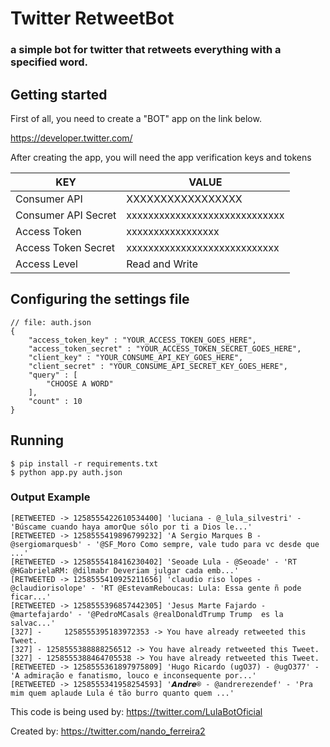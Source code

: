 # Twitter RetweetBot

### a simple bot for twitter that retweets everything with a specified word.


## Getting started 

First of all, you need to create a "BOT" app on the link below.

https://developer.twitter.com/

After creating the app, you will need the app verification keys and tokens


| KEY                    | VALUE                          	|
|---------------------	|-------------------------------	|
| Consumer API 		| XXXXXXXXXXXXXXXXX             	|
| Consumer API Secret   | xxxxxxxxxxxxxxxxxxxxxxxxxxxxx 	|
| Access Token        	| xxxxxxxxxxxxxxxxx             	|
| Access Token Secret 	| xxxxxxxxxxxxxxxxxxxxxxxxxxxx  	|
| Access Level        	| Read and Write                	|



## Configuring the settings file

	
	// file: auth.json
	{
	    "access_token_key" : "YOUR_ACCESS_TOKEN_GOES_HERE",
	    "access_token_secret" : "YOUR_ACCESS_TOKEN_SECRET_GOES_HERE",
	    "client_key" : "YOUR_CONSUME_API_KEY_GOES_HERE",
	    "client_secret" : "YOUR_CONSUME_API_SECRET_KEY_GOES_HERE",
	    "query" : [
	        "CHOOSE A WORD"
	    ],
	    "count" : 10
	}
	


## Running

	
	$ pip install -r requirements.txt
	$ python app.py auth.json
	

### Output Example

	
	[RETWEETED -> 1258555422610534400] 'luciana - @_lula_silvestri' - 'Búscame cuando haya amorQue sólo por ti a Dios le...'
	[RETWEETED -> 1258555419896799232] 'A Sergio Marques B - @sergiomarquesb' - '@SF_Moro Como sempre, vale tudo para vc desde que ...'
	[RETWEETED -> 1258555418416230402] 'Seoade Lula - @Seoade' - 'RT @HGabrielaRM: @dilmabr Deveriam julgar cada emb...'
	[RETWEETED -> 1258555410925211656] 'claudio riso lopes - @claudiorisolope' - 'RT @EstevamReboucas: Lula: Essa gente ñ pode ficar...'
	[RETWEETED -> 1258555396857442305] 'Jesus Marte Fajardo - @martefajardo' - '@PedroMCasals @realDonaldTrump Trump  es la salvac...'
	[327] - 	1258555395183972353 -> You have already retweeted this Tweet.
	[327] - 1258555388888256512 -> You have already retweeted this Tweet.
	[327] - 1258555388464705538 -> You have already retweeted this Tweet.
	[RETWEETED -> 1258555361897975809] 'Hugo Ricardo (ugO37) - @ugO377' - 'A admiração e fanatismo, louco e inconsequente por...'
	[RETWEETED -> 1258555341958254593] '𝘼𝙣𝙙𝙧𝙚® - @andrerezendef' - 'Pra mim quem aplaude Lula é tão burro quanto quem ...'
	

This code is being used by:
https://twitter.com/LulaBotOficial

Created by:
https://twitter.com/nando_ferreira2
